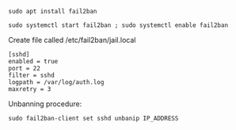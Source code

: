    sudo apt install fail2ban

    sudo systemctl start fail2ban ; sudo systemctl enable fail2ban
    
Create file called /etc/fail2ban/jail.local
    
    [sshd]
    enabled = true
    port = 22
    filter = sshd
    logpath = /var/log/auth.log
    maxretry = 3

Unbanning procedure:

    sudo fail2ban-client set sshd unbanip IP_ADDRESS
    
    
